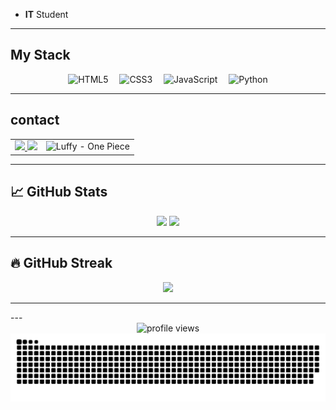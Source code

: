 
-  **IT** Student

---

## My Stack

<div align="center">
  <img src="https://cdn.jsdelivr.net/gh/devicons/devicon/icons/html5/html5-original.svg" height="40" alt="HTML5"/>
  <img width="10" />
  <img src="https://cdn.jsdelivr.net/gh/devicons/devicon/icons/css3/css3-original.svg" height="40" alt="CSS3"/>
  <img width="10" />
  <img src="https://cdn.jsdelivr.net/gh/devicons/devicon/icons/javascript/javascript-original.svg" height="40" alt="JavaScript"/>
  <img width="10" />
  <img src="https://cdn.jsdelivr.net/gh/devicons/devicon/icons/python/python-original.svg" height="40" alt="Python"/>
</div>

---

## contact

<table>
  <tr>
    <td>
      <a href="mailto:elberthmayan2007@gmail.com">
        <img src="https://img.shields.io/badge/-Email-000?style=for-the-badge&logo=microsoft-outlook&logoColor=FF00F6" />
      </a>
      <a href="https://www.linkedin.com/in/elberthmayan">
        <img src="https://img.shields.io/badge/-LinkedIn-000?style=for-the-badge&logo=linkedin&logoColor=FF00F6" />
      </a>
    </td>
    <td>
      <img src="https://i.pinimg.com/originals/2d/02/f1/2d02f1b440163529c321599a51cf4ef6.gif" alt="Luffy - One Piece" width="150"/>
    </td>
  </tr>
</table>

---

## 📈 GitHub Stats

<div align="center">
  <img height="160" src="https://github-readme-stats.vercel.app/api?username=elberthmayan&show_icons=true&theme=radical&hide_title=true&hide=issues&include_all_commits=true&count_private=true&border_radius=10" />
  <img height="160" src="https://github-readme-stats.vercel.app/api/top-langs/?username=elberthmayan&layout=compact&langs_count=6&theme=radical&border_radius=10" />
</div>

---

## 🔥 GitHub Streak

<div align="center">
  <img src="https://github-readme-streak-stats.herokuapp.com/?user=elberthmayan&theme=radical&fire=FF00F6&ring=FF00F6&currStreakNum=FFFFFF&border_radius=10"/>
</div>

---
<picture>
  <source media="(prefers-color-scheme: dark)" srcset="https://raw.githubusercontent.com/elberthmayan/elberthmayan/output/github-contribution-grid-snake-dark.svg">
  <source media="(prefers-color-scheme: light)" srcset="https://raw.githubusercontent.com/elberthmayan/elberthmayan/output/github-contribution-grid-snake.svg">
</picture>
---
<div align="center">
  <img src="https://komarev.com/ghpvc/?username=elberthmayan&color=ff00f6&style=flat-square" alt="profile views" />
</div>








































<picture align="center">
  <source media="(prefers-color-scheme: dark)" srcset="https://raw.githubusercontent.com/mari4souza/mari4souza/output/github-contribution-grid-snake-dark.svg">
  <source media="(prefers-color-scheme: light)" srcset="https://raw.githubusercontent.com/mari4souza/mari4souza/output/github-contribution-grid-snake-dark.svg">
  <img align="center" alt="github contribution grid snake animation" src="https://raw.githubusercontent.com/mari4souza/mari4souza/output/github-contribution-grid-snake.svg">
</picture>
